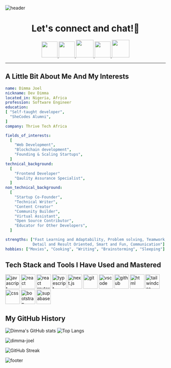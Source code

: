 ![header](https://capsule-render.vercel.app/api?type=waving&color=0:f7ead1,50:7A4E3B,100:412120&height=150&section=header&text=Welcome%20To%20My%20GitHub&fontSize=47&animation=scaleIn&fontColor=f7ead1)

<h1 align="center">
  Let's connect and chat!💬
</h1>

<p align="center">
<a href="https://portfolio-website-six-bice-55.vercel.app/">
  <img height="50" src="https://user-images.githubusercontent.com/46517096/166972883-f5f1d88c-0246-4374-88ac-ded0f2cf0699.png"/>
</a>
<a href="https://www.linkedin.com/in/dimma-joel-technology-frontend-developer-dev-dimma-technical-writer/">
  <img height="50" src="https://user-images.githubusercontent.com/46517096/166973395-19676cd8-f8ec-4abf-83ff-da8243505b82.png"/>
</a>
<a href="https://x.com/devdimma">
  <img height="55" src="https://github.com/user-attachments/assets/3b1fb8b2-8bb6-44f2-bb2a-9eacc00f06fa"/>
</a>
<a href="https://www.instagram.com/devdimma/">
  <img height="50" src="https://user-images.githubusercontent.com/46517096/166974368-9798f39f-1f46-499c-b14e-81f0a3f83a06.png"/>
</a>
<a href="https://www.facebook.com/profile.php?id=100070534024304/">
  <img height="55" src="https://github.com/user-attachments/assets/9753ba3d-0e0e-46e9-97c7-fc9a7c493577"/>
</a>
</p>

---

<h2>A Little Bit About Me And My Interests</h2>
<p align="left">
  
```yaml
name: Dimma Joel
nickname: Dev Dimma
located_in: Nigeria, Africa
profession: Software Engineer
education:
[ "Self-taught developer",
  "SheCodes Alumni",
]
company: Thrive Tech Africa

fields_of_interests:
  [
    "Web Development",
    "Blockchain development",
    "Founding & Scaling Startups",
  ]
technical_background:
  [
    "Frontend Developer"
    "Qaulity Assurance Specialist",
  ]
non_technical_background:
  [
    "Startup Co-Founder",
    "Technical Writer",
    "Content Creator"
    "Community Builder",
    "Virtual Assistant",
    "Open Source Contributor",
    "Educator for Other Developers",
  ]

strengths: ["Fast Learning and Adaptability, Problem solving, Teamwork,
            Detail and Result Oriented, Smart and Fun, Communication"]
hobbies: ["Movies", "Cooking", "Writing", "Brainstorming", "Sleeping"]
```

<h2>Tech Stack and Tools I Have Used and Mastered</h2>
<p align="left">
<img src="https://cdn.jsdelivr.net/gh/devicons/devicon@latest/icons/javascript/javascript-original.svg" alt="javascript" width="45" height="45" />
<img src="https://cdn.jsdelivr.net/gh/devicons/devicon@latest/icons/react/react-original.svg" alt="react" width="45" height="45" />
<img src="https://cdn.jsdelivr.net/gh/devicons/devicon@latest/icons/reactrouter/reactrouter-original.svg" alt="react router" width="45" height="45" />
<img src="https://cdn.jsdelivr.net/gh/devicons/devicon@latest/icons/typescript/typescript-original.svg" alt="typescript" width="45" height="45" />
<img src="https://cdn.jsdelivr.net/gh/devicons/devicon@latest/icons/nextjs/nextjs-original.svg" alt="next.js" width="45" height="45" />
<img src="https://cdn.jsdelivr.net/gh/devicons/devicon@latest/icons/git/git-original.svg" alt="git" width="45" height="45"/>
<img src="https://cdn.jsdelivr.net/gh/devicons/devicon/icons/vscode/vscode-original.svg" alt="vscode" width="45" height="45"/>
<img src="https://cdn.jsdelivr.net/gh/devicons/devicon@latest/icons/github/github-original.svg" alt="github" width="45" height="45" />
<img src="https://cdn.jsdelivr.net/gh/devicons/devicon@latest/icons/html5/html5-original.svg" alt="html" width="45" height="45" />
<img src="https://cdn.jsdelivr.net/gh/devicons/devicon@latest/icons/tailwindcss/tailwindcss-original.svg" alt="tailwindcss" width="45" height="45"  />
<img src="https://cdn.jsdelivr.net/gh/devicons/devicon@latest/icons/css3/css3-original.svg" alt="css" width="45" height="45" />
<img src="https://cdn.jsdelivr.net/gh/devicons/devicon@latest/icons/bootstrap/bootstrap-original.svg" alt="bootstrap" width="45" height="45"/>
<img src="https://cdn.jsdelivr.net/gh/devicons/devicon@latest/icons/supabase/supabase-original.svg" alt="supabase" width="45" height="45" />  
</p>

<h2>My GitHub History</h2>
<p align="left">
  
![Dimma's GitHub stats](https://github-readme-stats.vercel.app/api?username=dev-dimma&show_icons=true&theme=moltack&show_owner=false&card_width=520&hide_border=true)
![Top Langs](https://github-readme-stats.vercel.app/api/top-langs/?username=dev-dimma&layout=compact&theme=moltack&langs_count=6&card_width=300&hide_border=true)
<p align="left"> <img src="https://komarev.com/ghpvc/?username=dev-dimma&label=Profile%20views&color=0e75b6&style=flat" alt="dimma-joel" /> </p>

![GitHub Streak](https://github-readme-streak-stats.herokuapp.com?user=dev-dimma&theme=vision-friendly-dark&hide_border=true&border_radius=5&card_width=1000&card_height=200)


![footer](https://capsule-render.vercel.app/api?type=waving&&color=0:f7ead1,50:7A4E3B,100:412120&height=150&section=footer&reversal=true)

